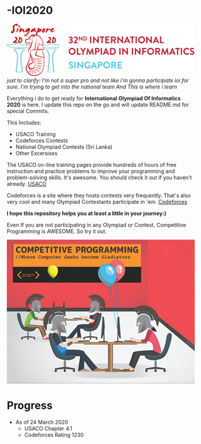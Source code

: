 # -IOI2020
![Image](ioi-website-logo.png)
*just to clarify: I'm not a super pro and not like i'm gonna participate ioi for sure. I'm trying to get into the national team And This is where i learn*

Everything i do to get ready for **International Olympiad Of Informatics 2020** is here.
I update this repo on the go and will update README.md for special Commits.

This Includes:

- USACO Training
- Codeforces Contests
- National Olympiad Contests (Sri Lanka)
- Other Excersises
  
The USACO on-line training pages provide hundreds of hours of free instruction and practice problems to improve your programming and problem-solving skills. It's awesome. You should check it out if you haven't already.
[USACO](https://train.usaco.org/)

Codeforces is a  site where they hosts contests very frequently. That's also very cool and many Olympiad Contestants participate in 'em.
[Codeforces](https://codeforces.com/)

**I hope this repository helps you at least a little in your journey:)**

Even If you are not  participating in any Olympiad or Contest, Competitive Programming is AWESOME. So try it out.

![Image](programming_01_0.jpg)

# Progress

- As of 24 March 2020
  - USACO Chapter 4.1
  - Codeforces Rating 1230
